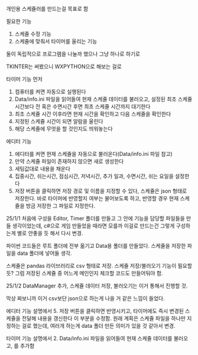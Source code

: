 개인용 스케쥴러를 만드는걸 목표로 함

필요한 기능
1. 스케쥴 수정 기능
2. 스케쥴에 맞춰서 타이머를 울리는 기능

둘이 독립적으로 프로그램을 나눌까 했으나 그냥 하나로 하기로

TKINTER는 써봤으니 WXPYTHON으로 해보는 걸로

타이머 기능 먼저
1. 컴퓨터를 켜면 자동으로 실행된다
2. Data/info.ini 파일을 읽어들여 현재 스케쥴 데이터를 불러오고, 설정된 최초 스케쥴 시간보다 전 혹은 수면시간 후면 최초 스케쥴 시간까지 대기한다
3. 최초 스케쥴 시간 이후라면 현재 시간을 확인하고 다음 스케쥴을 확인한다
4. 지정된 스케쥴 시간이 되면 알람을 울린다
5. 해당 스케쥴에 무엇을 할 것인지도 띄워놓는다

에디터 기능
1. 에디터를 켜면 현재 스케쥴을 자동으로 불러온다(Data/info.ini 파일 참고)
2. 만약 스케쥴 파일이 존재하지 않으면 새로 생성한다
3. 세팅값대로 내용을 채운다
4. 집중시간, 쉬는시간, 점심시간, 저녁시간, 추가 일과, 수면시간, 쉬는 요일을 설정한다
5. 저장 버튼을 클릭하면 저장 경로 및 이름을 지정할 수 있다, 스케쥴은 json 형태로 저장한다. 바로 타이머에 반영할지 여부는 물어보도록 하고, 반영할 경우 현재 스케쥴을 방금 저장한 그 파일로 지정한다.

25/1/1
처음에 구성을 Editor, Timer 폴더를 만들고 그 안에 기능을 담당할 파일들을 만들 생각이었는데, c#으로 게임 만들었을 때라면 모를까 이걸로 만드는건 그렇게 구성하는게 별로 안좋을 듯 해서 다시 변경.

파이썬 코드들은 루트 폴더에 전부 옮기고 Data용 폴더를 만들었다. 스케쥴을 저장한 파일을 data 폴더에 넣어둘 생각.

스케쥴은 pandas 라이브러리로 csv 형태로 저장.
스케쥴 저장/불러오기 기능이 필요할 듯? 그럼 저장된 스케쥴 중 어느게 메인인지 체크할 코드도 만들어둬야 함.

25/1/2
DataManager 추가, 스케쥴 데이터 저장, 불러오기는 이거 통해서 진행할 것.

막상 짜보니까 이거 csv보단 json으로 하는게 나을 거 같은 느낌이 들었다.

에디터 기능 설명에서
5. 저장 버튼을 클릭하면 반영시키고, 타이머에도 즉시 변경된 스케쥴을 전달해 내용을 갱신한다
이 부분을 수정함.
원래 계획은 스케쥴 파일을 하나만 지정하는 걸로 했는데, 여러개 하는게 data 폴더 만든 의미가 있을 것 같아서 변경.

타이머 기능 설명에서
2. Data/info.ini 파일을 읽어들여 현재 스케쥴 데이터를 불러오고, 
를 추가함
